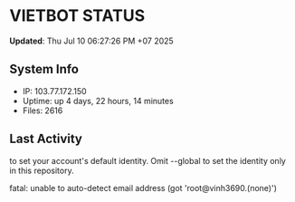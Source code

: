 # VIETBOT STATUS
**Updated**: Thu Jul 10 06:27:26 PM +07 2025

## System Info
- IP: 103.77.172.150
- Uptime: up 4 days, 22 hours, 14 minutes
- Files: 2616

## Last Activity

to set your account's default identity.
Omit --global to set the identity only in this repository.

fatal: unable to auto-detect email address (got 'root@vinh3690.(none)')

